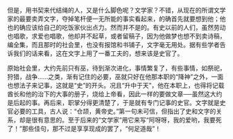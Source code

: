 但是，用书契来代结绳的人，又是什么脚色呢？文学家？不错，从现在的所谓文学家的最要卖弄文字，夺掉笔杆便一无所能的事实看起来，的确首先就要想到他；他也的确应该给自己的吃饭家伙出点力。然而并不是的。有史以前的人们，虽然劳动也唱歌，求爱也唱歌，他却并不起草，或者留稿子，因为他做梦也想不到卖诗稿，编全集，而且那时的社会里，也没有报馆和书铺子，文字毫无用处。据有些学者告诉我们的话来看，这在文字上用了一番工夫的，想来该是史官了。

原始社会里，大约先前只有巫，待到渐次进化，事情繁复了，有些事情，如祭祀，狩猎，战争……之类，渐有记住的必要，巫就只好在他那本职的“降神”之外，一面也想法子来记事，这就是“史”的开头。况且“升中于天”，他在本职上，也得将记载酋长和他的治下的大事的册子，烧给上帝看，因此一样的要做文章──虽然这大约是后起的事。再后来，职掌分得更清楚了，于是就有专门记事的史官。文字就是史官必要的工具，古人说：“仓颉，黄帝史。”第一句未可信，但指出了史和文字的关系，却是很有意思的。至于后来的“文学家”用它来写“阿呀呀，我的爱哟，我要死了！”那些佳句，那不过是享享现成的罢了，“何足道哉”！